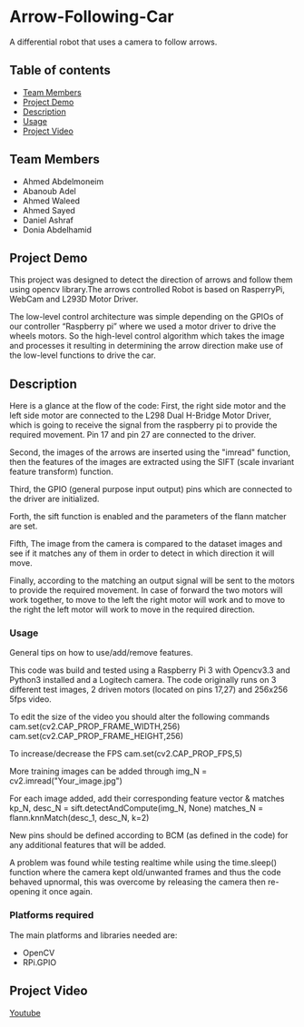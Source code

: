 # Arrow-Following-Car
A differential robot that uses a camera to follow arrows.

## Table of contents
- [Team Members](#team-members)
- [Project Demo](#project-demo)
- [Description](#description)
- [Usage](#usage)
- [Project Video](#project-video)


## Team Members
- Ahmed Abdelmoneim
- Abanoub Adel
- Ahmed Waleed
- Ahmed Sayed
- Daniel Ashraf
- Donia Abdelhamid


## Project Demo
This project was designed to detect the direction of arrows and follow them using opencv library.The arrows controlled Robot is based on RasperryPi, WebCam and L293D Motor Driver. 

The low-level control architecture was simple depending on the GPIOs of our controller “Raspberry pi” where we used a motor driver to drive the wheels motors.
So the high-level control algorithm which takes the image and processes it resulting in determining the arrow direction make use of the low-level functions to drive the car.

## Description
Here is a glance at the flow of the code:
First, the right side motor and the left side motor are connected to the L298 Dual H-Bridge Motor Driver,
which is going to receive the signal from the raspberry pi to provide the required movement. Pin 17 and pin 27 are connected to the driver.

Second, the images of the arrows are inserted using the "imread" function, then the features of the images are extracted using the SIFT (scale invariant feature transform) function.

Third, the GPIO (general purpose input output) pins which are connected to the driver are initialized.

Forth, the sift function is enabled and the parameters of the flann matcher are set.

Fifth, The image from the camera is compared to the dataset images and see if it matches any of them in order to detect in which direction it will move.
 
Finally, according to the matching an output signal will be sent to the motors to provide the required movement. In case of forward the two motors will work together,
 to move to the left the right motor will work and to move to the right the left motor will work to move in the required direction. 


### Usage
 General tips on how to use/add/remove features.

This code was build and tested using a Raspberry Pi 3 with Opencv3.3 and Python3 installed and a Logitech camera. 
The code originally runs on 3 different test images, 2 driven motors (located on pins 17,27) and 256x256 5fps video.

To edit the size of the video you should alter the following commands
	cam.set(cv2.CAP_PROP_FRAME_WIDTH,256)
	cam.set(cv2.CAP_PROP_FRAME_HEIGHT,256)
  

To increase/decrease the FPS
	cam.set(cv2.CAP_PROP_FPS,5)

More training images can be added through
	img_N = cv2.imread("Your_image.jpg")

For each image added, add their corresponding feature vector & matches
	kp_N, desc_N = sift.detectAndCompute(img_N, None)
	matches_N = flann.knnMatch(desc_1, desc_N, k=2)


New pins should be defined according to BCM (as defined in the code) for any additional features that will be added.

A problem was found while testing realtime while using the time.sleep() function where the camera kept old/unwanted frames and thus the code behaved upnormal,
this was overcome by releasing the camera then re-opening it once again.





### Platforms required

The main platforms and libraries needed are:
 - OpenCV
 - RPi.GPIO
 

## Project Video
[Youtube](https://www.youtube.com/watch?v=Mj8o48O8rrs&feature=youtu.be)


